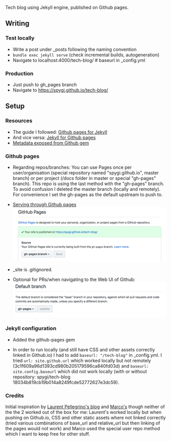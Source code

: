 Tech blog using Jekyll engine, published on Github pages.

## Writing
### Test locally
+ Write a post under \_posts following the naming convention
+ `bundle exec jekyll serve` (check incremental builds, autogeneration)
+ Navigate to localhost:4000/tech-blog/ # baseurl in \_config.yml

### Production
+ Just push to gh_pages branch
+ Navigate to https://spygi.github.io/tech-blog/

## Setup
### Resources
+ The guide I followed: [Github pages for Jekyll](https://help.github.com/articles/using-jekyll-as-a-static-site-generator-with-github-pages/)
+ And vice versa: [Jekyll for Github pages](https://jekyllrb.com/docs/github-pages/)
+ [Metadata exposed from Github gem](https://help.github.com/articles/repository-metadata-on-github-pages/#available-repository-metadata)

### Github pages
+ Regarding repos/branches: You can use Pages once per user/organisation (special repository named "spygi.github.io", master branch)
or per project (/docs folder in master or special "gh-pages" branch).
This repo is using the last method with the "gh-pages" branch. To avoid confusion I deleted the master branch (locally and remotely). For convenience I set the gh-pages as the default upstream to push to.

+ [Serving through Github pages](https://help.github.com/articles/configuring-a-publishing-source-for-github-pages/#default-source-settings-for-repositories-without-the-username-naming-scheme) ![Github pages setup](assets/readme/github-pages-setup.png "Github pages setup")

+ \_site is .gitignored.

+ Optional for PRs/when navigating to the Web UI of Github:
![Default branch setting on Github](assets/readme/github-default-branch.png "Default branch setting on Github")

### Jekyll configuration
+ Added the github-pages gem

+ In order to run locally (and still have CSS and other assets correctly linked in Github.io) I had to add `baseurl: "/tech-blog"` in \_config.yml. I tried `url: site.github.url` which worked locally but not remotely (3c1f609a96d1393cd980b205179596ca840fd03d) and `baseurl: site.config.baseurl` which did not work locally (with or without repository: spygi/tech-blog 18034b819cb19b014a8249fcde52772627e3dc59).

### Credits
Initial inspiration by [Laurent Pellegrino's blog](http://www.pellegrino.link/) and [Marco's](http://mziccard.me/) though neither of the the 2 worked out of the box for me: Laurent's worked locally but when pushing on Github.io, CSS and other static assets where not linked correctly (tried various combinations of base_url and relative_url but then linking of the pages would not work) and Marco used the special user repo method which I want to keep free for other stuff.

